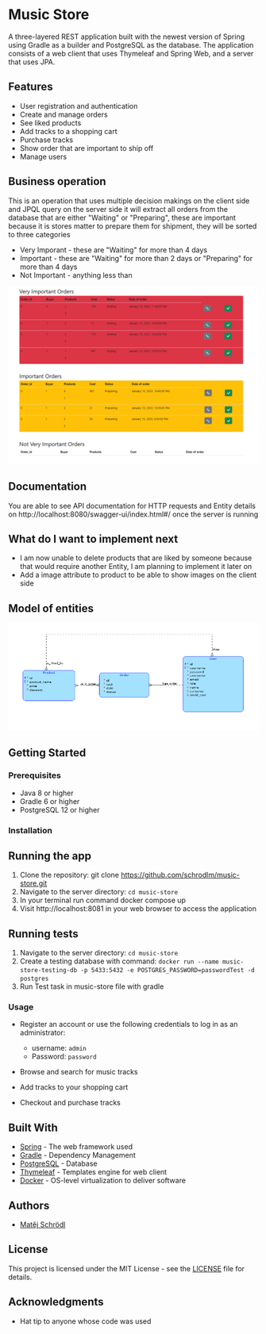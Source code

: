 # Music Store

A three-layered REST application built with the newest version of Spring using Gradle as a builder and PostgreSQL as the database. The application consists of a web client that uses Thymeleaf and Spring Web, and a server that uses JPA.

## Features
- User registration and authentication
- Create and manage orders
- See liked products
- Add tracks to a shopping cart
- Purchase tracks
- Show order that are important to ship off
- Manage users

## Business operation
This is an operation that uses multiple decision makings on the client side and JPQL query on the server side it will extract all orders from the database that are either "Waiting" or "Preparing", these are important because it is stores matter to prepare them for shipment, they will be sorted to three categories
- Very Imporant - these are "Waiting" for more than 4 days 
- Important - these are "Waiting" for more than 2 days or "Preparing" for more than 4 days
- Not Important - anything less than

![business operation](images/business_op.PNG)

## Documentation 

You are able to see API documentation for HTTP requests and Entity details on http://localhost:8080/swagger-ui/index.html#/ once the server is running

## What do I want to implement next

- I am now unable to delete products that are liked by someone because that would require another Entity, I am planning to implement it later on
- Add a image attribute to product to be able to show images on the client side

## Model of entities

![entity-model](images/diagram.png)

## Getting Started

### Prerequisites
- Java 8 or higher
- Gradle 6 or higher
- PostgreSQL 12 or higher

### Installation

## Running the app
1. Clone the repository: git clone https://github.com/schrodlm/music-store.git
2. Navigate to the server directory: `cd music-store`
3. In your terminal run command docker compose up
4. Visit http://localhost:8081 in your web browser to access the application

## Running tests
1. Navigate to the server directory: `cd music-store`
2. Create a testing database with command: `docker run --name music-store-testing-db -p 5433:5432 -e POSTGRES_PASSWORD=passwordTest -d postgres`
3. Run Test task in music-store file with gradle 

### Usage
- Register an account or use the following credentials to log in as an administrator:
  - username: `admin`
  - Password: `password`
  
- Browse and search for music tracks
- Add tracks to your shopping cart
- Checkout and purchase tracks

## Built With
- [Spring](https://spring.io/) - The web framework used
- [Gradle](https://gradle.org/) - Dependency Management
- [PostgreSQL](https://www.postgresql.org/) - Database
- [Thymeleaf](https://www.thymeleaf.org/) - Templates engine for web client
- [Docker](https://www.docker.com/) - OS-level virtualization to deliver software

## Authors
- [Matěj Schrödl](https://github.com/schrodlm)

## License
This project is licensed under the MIT License - see the [LICENSE](LICENSE) file for details.

## Acknowledgments
- Hat tip to anyone whose code was used

